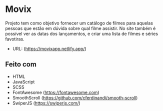 # Movix
Projeto tem como objetivo fornecer um catálogo de filmes para aquelas pessoas que estão em dúvida sobre qual filme assistir. No site também é possível ver as datas dos lançamentos, e criar uma lista de filmes e séries favotiras.

* URL: (https://movixapp.netlify.app/)

## Feito com
* HTML
* JavaScript
* SCSS
* FontAwesome (https://fontawesome.com)
* SmoothScroll (https://github.com/cferdinandi/smooth-scroll)
* SwiperJS (https://swiperjs.com/)
